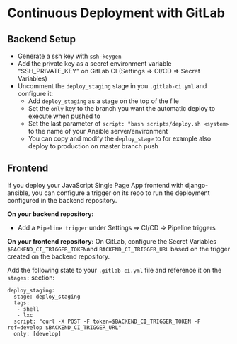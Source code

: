 # Continuous Deployment with GitLab
## Backend Setup
* Generate a ssh key with `ssh-keygen`
* Add the private key as a secret environment variable "SSH_PRIVATE_KEY" on GitLab CI
  (Settings => CI/CD => Secret Variables)
* Uncomment the `deploy_staging` stage in you `.gitlab-ci.yml` and configure it:
    * Add `deploy_staging` as a stage on the top of the file
    * Set the `only` key to the branch you want the automatic deploy to execute when pushed to
    * Set the last parameter of `script: "bash scripts/deploy.sh <system>` to the name
      of your Ansible server/environment
    * You can copy and modify the `deploy_stage` to for example also deploy to production on master branch push

## Frontend
If you deploy your JavaScript Single Page App frontend with django-ansible,
you can configure a trigger on its repo to run the deployment configured in the
backend repository.

**On your backend repository:**
* Add a `Pipeline trigger` under Settings => CI/CD => Pipeline triggers

**On your frontend repository:**
On GitLab, configure the Secret Variables `$BACKEND_CI_TRIGGER_TOKEN`and `BACKEND_CI_TRIGGER_URL`
based on the trigger created on the backend repository.

Add the following state to your `.gitlab-ci.yml` file and reference it on the `stages:` section:
```
deploy_staging:
  stage: deploy_staging
  tags:
   - shell
   - lxc
  script: "curl -X POST -F token=$BACKEND_CI_TRIGGER_TOKEN -F ref=develop $BACKEND_CI_TRIGGER_URL"
  only: [develop]
```
